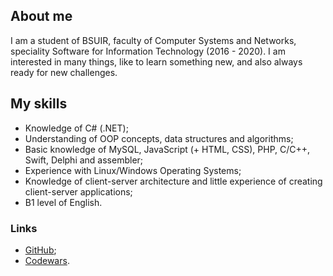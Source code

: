 ## About me
I am a student of BSUIR, faculty of Computer Systems and Networks, speciality Software for Information Technology (2016 - 2020). I am interested in many things, like to learn something new, and also always ready for new challenges.

## My skills
* Knowledge of C# (.NET);
* Understanding of OOP concepts, data structures and algorithms;
* Basic knowledge of MySQL, JavaScript (+ HTML, CSS), PHP, C/С++, Swift, Delphi and assembler;
* Experience with Linux/Windows Operating Systems;
* Knowledge of client-server architecture and little experience of creating client-server applications;
* B1 level of English.



### Links
* [GitHub](https://github.com/AnnZh);
* [Codewars](https://www.codewars.com/users/AnnZh).

